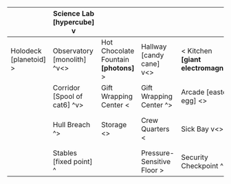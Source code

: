 |                        | Science Lab [hypercube]       v  |                                        |                               |                                      |                               |                                              |
|------------------------|----------------------------------|----------------------------------------|-------------------------------|--------------------------------------|-------------------------------|----------------------------------------------|
| Holodeck [planetoid] > | Observatory [monolith]      ^v<> | Hot Chocolate Fountain **[photons]** > | Hallway [candy cane]  v<>     | < Kitchen **[giant electromagnet]**  |                               |                                              |
|                        | Corridor [Spool of cat6]  ^v>    | Gift Wrapping Center               <   | Gift Wrapping Center ^>       | Arcade [easter egg]             <>   | Passages **[escape pod]** v<> | Navigation **[molten lava]**             <   |
|                        | Hull Breach             ^>       | Storage                             <> | Crew Quarters             <   | Sick Bay                         v<> | Engineering [ornament]   ^<>  | Warp Drive Maintenance **[infinite loop]** < |
|                        | Stables [fixed point]     ^      |                                        | Pressure-Sensitive Floor    > | Security Checkpoint               ^< |                               |                                              |